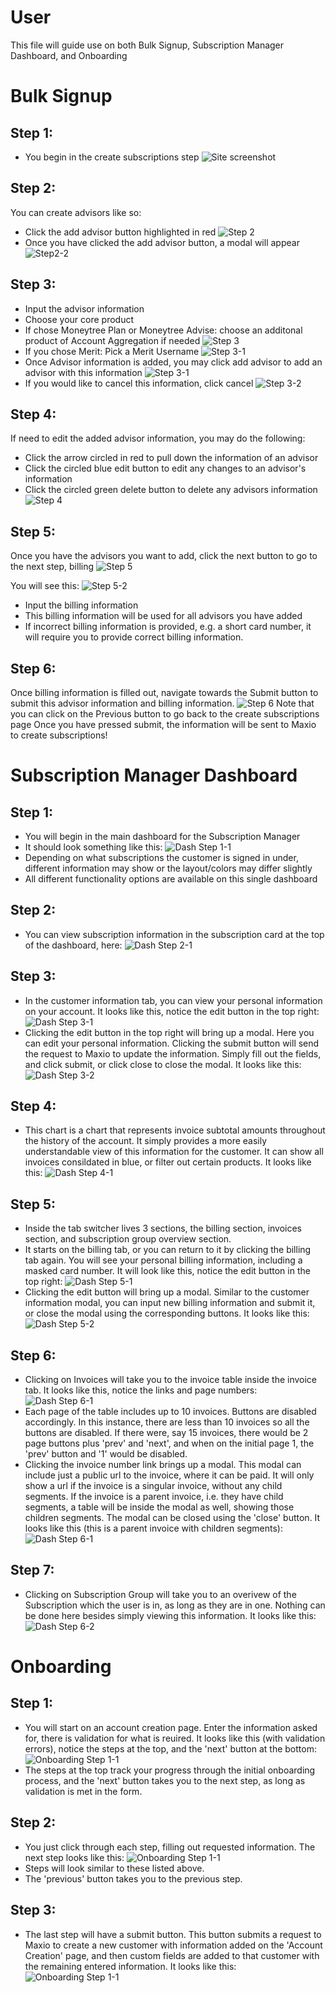 # User

This file will guide use on both Bulk Signup, Subscription Manager Dashboard, and Onboarding

# Bulk Signup

## Step 1:

- You begin in the create subscriptions step
  ![Site screenshot](./images/default-bulk-signup-frontend.png)

## Step 2:

You can create advisors like so:

- Click the add advisor button highlighted in red
  ![Step 2](./images/Step2-2-edit.png)
- Once you have clicked the add advisor button, a modal will appear
  ![Step2-2](./images/Step2.png)

## Step 3:

- Input the advisor information
- Choose your core product
- If chose Moneytree Plan or Moneytree Advise: choose an additonal product of Account Aggregation if needed
  ![Step 3](./images/Step3-core.png)
- If you chose Merit: Pick a Merit Username
  ![Step 3-1](./images/Step3-merit.png)
- Once Advisor information is added, you may click add advisor to add an advisor with this information
  ![Step 3-1](./images/step3-add.png)
- If you would like to cancel this information, click cancel
  ![Step 3-2](./images/Step3-cancel.png)

## Step 4:

If need to edit the added advisor information, you may do the following:

- Click the arrow circled in red to pull down the information of an advisor
- Click the circled blue edit button to edit any changes to an advisor's information
- Click the circled green delete button to delete any advisors information
  ![Step 4](./images/step3-1-1.png)

## Step 5:

Once you have the advisors you want to add, click the next button to go to the next step, billing
![Step 5](./images/step5-next.png)

You will see this:
![Step 5-2](./images/step5-billing.png)

- Input the billing information
- This billing information will be used for all advisors you have added
- If incorrect billing information is provided, e.g. a short card number, it will require you to provide correct billing information.

## Step 6:

Once billing information is filled out, navigate towards the Submit button to submit this advisor information and billing information. 
![Step 6](./images/step6.png)
Note that you can click on the Previous button to go back to the create subscriptions page
Once you have pressed submit, the information will be sent to Maxio to create subscriptions!

# Subscription Manager Dashboard

## Step 1:

- You will begin in the main dashboard for the Subscription Manager
- It should look something like this:
  ![Dash Step 1-1](./images/step1-main-dashboard.png)
- Depending on what subscriptions the customer is signed in under, different information may show or the layout/colors may differ slightly
- All different functionality options are available on this single dashboard

## Step 2:
- You can view subscription information in the subscription card at the top of the dashboard, here:
  ![Dash Step 2-1](./images/step2-subscription-card.png)

## Step 3:
- In the customer information tab, you can view your personal information on your account. It looks like this, notice the edit button in the top right: 
  ![Dash Step 3-1](./images/step3-customer-info.png)
- Clicking the edit button in the top right will bring up a modal. Here you can edit your personal information. Clicking the submit button will send the request to Maxio to update the information. Simply fill out the fields, and click submit, or click close to close the modal. It looks like this:
  ![Dash Step 3-2](./images/step3-customer-info-modal.png)

## Step 4:
- This chart is a chart that represents invoice subtotal amounts throughout the history of the account. It simply provides a more easily understandable view of this information for the customer. It can show all invoices consildated in blue, or filter out certain products. It looks like this:
  ![Dash Step 4-1](./images/step4-invoice-chart.png)

## Step 5:
- Inside the tab switcher lives 3 sections, the billing section, invoices section, and subscription group overview section.
- It starts on the billing tab, or you can return to it by clicking the billing tab again. You will see your personal billing information, including a masked card number. It will look like this, notice the edit button in the top right:
  ![Dash Step 5-1](./images/step5-billing-tab.png)
- Clicking the edit button will bring up a modal. Similar to the customer information modal, you can input new billing information and submit it, or close the modal using the corresponding buttons. It looks like this:
  ![Dash Step 5-2](./images/step5-billing-tab-modal.png)

## Step 6:
- Clicking on Invoices will take you to the invoice table inside the invoice tab. It looks like this, notice the links and page numbers:
  ![Dash Step 6-1](./images/step6-invoice-table.png)
- Each page of the table includes up to 10 invoices. Buttons are disabled accordingly. In this instance, there are less than 10 invoices so all the buttons are disabled. If there were, say 15 invoices, there would be 2 page buttons plus 'prev' and 'next', and when on the initial page 1, the 'prev' button and '1' would be disabled.
- Clicking the invoice number link brings up a modal. This modal can include just a public url to the invoice, where it can be paid. It will only show a url if the invoice is a singular invoice, without any child segments. If the invoice is a parent invoice, i.e. they have child segments, a table will be inside the modal as well, showing those children segments. The modal can be closed using the 'close' button. It looks like this (this is a parent invoice with children segments):
  ![Dash Step 6-1](./images/step6-invoice-table-modal.png)

## Step 7:
- Clicking on Subscription Group will take you to an overivew of the Subscription which the user is in, as long as they are in one. Nothing can be done here besides simply viewing this information. It looks like this:
  ![Dash Step 6-2](./images/step7-group-overview.png)


# Onboarding
## Step 1:
- You will start on an account creation page. Enter the information asked for, there is validation for what is reuired. It looks like this (with validation errors), notice the steps at the top, and the 'next' button at the bottom:
  ![Onboarding Step 1-1](./images/step1-onboarding-account-creation.png)
- The steps at the top track your progress through the initial onboarding process, and the 'next' button takes you to the next step, as long as validation is met in the form.

## Step 2:
- You just click through each step, filling out requested information. The next step looks like this:
  ![Onboarding Step 1-1](./images/step1-onboarding-profile-setup.png)
- Steps will look similar to these listed above.
- The 'previous' button takes you to the previous step.

## Step 3:
- The last step will have a submit button. This button submits a request to Maxio to create a new customer with information added on the 'Account Creation' page, and then custom fields are added to that customer with the remaining entered information. It looks like this:
  ![Onboarding Step 1-1](./images/step1-onboarding-last-step.png)


